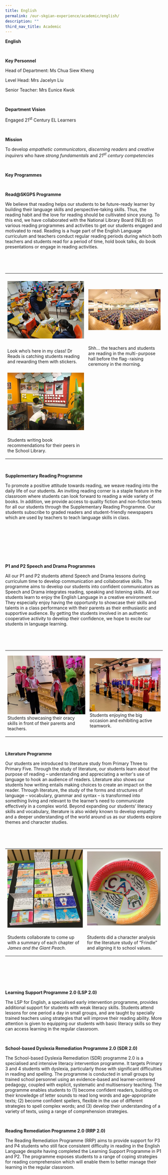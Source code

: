 ```yaml
---
title: English
permalink: /our-skgian-experience/academic/english/
description: ""
third_nav_title: Academic
---
```

<p><strong>English</strong></p>
<p><strong>&nbsp;</strong></p>
<p><strong>Key Personnel</strong></p>
<p>Head of Department: Ms Chua Siew Kheng</p>
<p>Level Head: Mrs Jacelyn Liu</p>
<p>Senior Teacher: Mrs Eunice Kwok&nbsp;</p>
<p>&nbsp;</p>
<p><strong>Department Vision</strong></p>
<p>Engaged 21<sup>st</sup>&nbsp;Century EL Learners</p>
<p>&nbsp;</p>
<p><strong>Mission</strong></p>
<p>To&nbsp;develop&nbsp;<em>empathetic communicators</em>,&nbsp;<em>discerning readers</em>&nbsp;and&nbsp;<em>creative inquirers</em>&nbsp;who have&nbsp;<em>strong fundamentals</em>&nbsp;and&nbsp;<em>21<sup>st</sup>&nbsp;century competencies</em></p>
<p><em>&nbsp;</em></p>
<p><strong>Key Programmes</strong></p>
<p><strong>&nbsp;</strong></p>
<p><strong>Read@SKGPS Programme</strong></p>
<p>We believe that reading helps our students to be future-ready learner by building their language skills and perspective-taking skills. Thus, the reading habit and the love for reading should be cultivated since young. To this end, we have collaborated with the National Library Board (NLB) on various reading programmes and activities to get our students engaged and motivated to read. Reading is a huge part of the English Language curriculum and teachers conduct&nbsp;regular reading periods during which both teachers and students read for a period of time, hold book talks, do book presentations or engage in reading activities.</p>
<p>&nbsp;</p>
<p>&nbsp;</p>
<table width="869">
<tbody>
<tr>
<td width="415">&nbsp;</td>
<td width="456">&nbsp;</td>
</tr>
<tr>
<td><img src="/images/english1.jpg"></td>
<td>
<p><img src="/images/english2.jpg"></p>
</td>
</tr>
<tr>
<td>
<p>Look who’s here in my class! Dr Reads is catching students reading and rewarding them with stickers.</p>
</td>
<td>
<p>Shh… the teachers and students are reading in the multi-purpose hall before the flag-raising ceremony in the morning.</p>
</td>
</tr>
<tr>
<td width="415"><img src="/images/english3.jpg"></td>
<td width="419">&nbsp;</td>
</tr>
<tr>
<td width="415">
<p>Students writing book recommendations for their peers in the School Library.&nbsp;</p>
</td>
<td width="419">
<p>&nbsp;</p>
</td>
</tr>
</tbody>
</table>
<p>&nbsp;</p>
<p><strong>Supplementary Reading Programme&nbsp;</strong></p>
<p>To promote a positive attitude towards reading, we weave reading into the daily life of our students. An inviting reading corner is a staple feature in the classroom where students can look forward to reading a wide variety of books. In addition, we provide access to quality fiction and non-fiction texts for all our students through the Supplementary Reading Programme. Our students subscribe to graded readers and student-friendly newspapers which are used by teachers to teach language skills in class.</p>
<p>&nbsp;</p>
<p>&nbsp;</p>
<p>&nbsp; &nbsp;&nbsp;</p>
<p>&nbsp;</p>
<p><strong>P1 and P2 Speech and Drama Programmes</strong></p>
<p>All our P1 and P2 students attend Speech and Drama lessons during curriculum time to develop communication and collaborative skills. The programme aims to develop our students into confident communicators as Speech and Drama integrates reading, speaking and listening skills. All our students learn to enjoy the English Language in a creative environment. They especially enjoy having the opportunity to showcase their skills and talents in a class performance with their parents as their enthusiastic and supportive audience. By getting the students involved in an authentic cooperative activity to develop their confidence, we hope to excite our students in language learning.</p>
<p>&nbsp;</p>
<p>&nbsp;</p>
<table width="664">
<tbody>
<tr>
<td width="318">
<p><strong><img alt="" src="/images/english4.jpg"><br> </strong>Students showcasing their oracy skills in front of their parents and teachers.</p>
</td>
<td width="290">
<p><strong><img alt="" src="/images/english5.jpg"><br> </strong>Students enjoying the big occasion and exhibiting active teamwork.</p>
</td>
</tr>
</tbody>
</table>
<p>&nbsp;</p>
<p><strong>Literature Programme&nbsp;</strong></p>
<p>Our students are introduced to literature study from Primary Three to Primary Five. Through the study of literature, our students learn about the purpose of reading – understanding and appreciating a writer's use of language to hook an audience of readers. Literature also shows our students how writing entails making choices to create an impact on the reader. Through literature, the study of the forms and structures of language – vocabulary, grammar and syntax – is transformed into something living and relevant to the learner’s need to communicate effectively in a complex world.&nbsp;Beyond expanding our students’ literacy skills and vocabulary, literature is also widely known to develop empathy and a deeper understanding of the world around us as our students explore themes and character studies.</p>
<p>&nbsp;</p>
<p>&nbsp;</p>
<table width="772">
<tbody>
<tr>
<td width="386"><img src="/images/english6.jpg"></td>
<td width="385"><img src="/images/english7.jpg"></td>
</tr>
<tr>
<td width="60">
<p>Students collaborate to come up with a summary of each chapter of <em>James and the Giant Peach</em>.</p>
</td>
<td width="60">
<p>Students did a character analysis for the literature study of “Frindle” and aligning it to school values.</p>
</td>
</tr>
</tbody>
</table>
<p>&nbsp;</p>
<p>&nbsp;</p>
<p>&nbsp;</p>
<p><strong>Learning Support Programme 2.0 (LSP 2.0)</strong></p>
<p>The LSP for English, a specialised early intervention programme, provides additional support for students with weak literacy skills. Students attend lessons for one period a day in small groups, and are taught by specially trained teachers using strategies that will improve their reading ability. More attention is given to equipping our students with basic literacy skills so they can access learning in the regular classroom.&nbsp;</p>
<p>&nbsp;</p>
<p><strong>School-based Dyslexia Remediation Programme 2.0 (SDR 2.0)</strong></p>
<p>The School-based Dyslexia Remediation (SDR) programme 2.0 is a specialised and intensive literacy intervention programme. It targets Primary 3 and 4 students with dyslexia, particularly those with significant difficulties in reading and spelling. The programme is conducted in small groups by trained school personnel using an evidence-based and learner-centered pedagogy, coupled with explicit, systematic and multisensory teaching. The programme enables students to (1) become confident readers, building on their knowledge of letter sounds to read long words and age-appropriate texts; (2) become confident spellers, flexible in the use of different strategies to spell complex words; and (3) develop their understanding of a variety of texts, using a range of comprehension strategies.</p>
<p>&nbsp;</p>
<p><strong>Reading Remediation Programme 2.0 (RRP 2.0)</strong></p>
<p>The Reading Remediation Programme (RRP) aims to provide support for P3 and P4 students who still face consistent difficulty in reading in the English Language despite having completed the Learning Support Programme in P1 and P2. The programme exposes students to a range of coping strategies for reading comprehension which will enable them to better manage their learning in the regular classroom.&nbsp;&nbsp;</p>
<p>&nbsp;</p>
